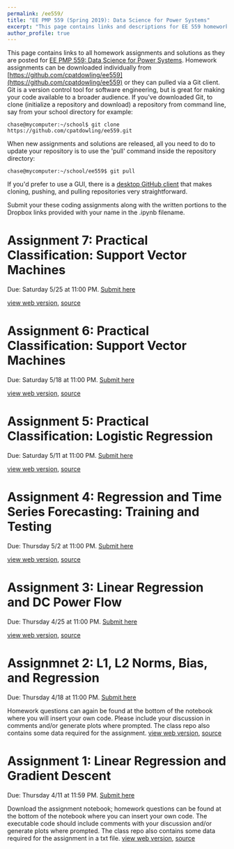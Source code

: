 ```yaml
---
permalink: /ee559/
title: "EE PMP 559 (Spring 2019): Data Science for Power Systems"
excerpt: "This page contains links and descriptions for EE 559 homework assignments"
author_profile: true
---
```


This page contains links to all homework assignments and solutions as they are posted for [EE PMP 559: Data Science for Power Systems](https://zhangbaosen.github.io/teaching/EE559_2019). Homework assignments can be downloaded individually from [https://github.com/cpatdowling/ee559](https://github.com/cpatdowling/ee559) or they can pulled via a Git client. Git is a version control tool for software engineering, but is great for making your code available to a broader audience. If you've downloaded Git, to clone (initialize a repository and download) a repository from command line, say from your school directory for example:

`chase@mycomputer:~/school$ git clone https://github.com/cpatdowling/ee559.git`

When new assignments and solutions are released, all you need to do to update your repository is to use the 'pull' command inside the repository directory:

`chase@mycomputer:~/school/ee559$ git pull`

If you'd prefer to use a GUI, there is a [desktop GitHub client](https://desktop.github.com/) that makes cloning, pushing, and pulling repositories very straightforward.

Submit your these coding assignments along with the written portions to the Dropbox links provided with your name in the .ipynb filename.

Assignment 7: Practical Classification: Support Vector Machines
======

Due: Saturday 5/25 at 11:00 PM. [Submit here](https://zhangbaosen.github.io/teaching/EE559_2019)

[view web version](https://cpatdowling.github.io/notebooks/classification_3), [source](https://github.com/cpatdowling/ee559/blob/master/homework_7.ipynb)

Assignment 6: Practical Classification: Support Vector Machines
======

Due: Saturday 5/18 at 11:00 PM. [Submit here](https://zhangbaosen.github.io/teaching/EE559_2019)

[view web version](https://cpatdowling.github.io/notebooks/classification_2), [source](https://github.com/cpatdowling/ee559/blob/master/homework_6.ipynb)

Assignment 5: Practical Classification: Logistic Regression
======

Due: Saturday 5/11 at 11:00 PM. [Submit here](https://zhangbaosen.github.io/teaching/EE559_2019)

[view web version](https://cpatdowling.github.io/notebooks/classification_1), [source](https://github.com/cpatdowling/ee559/blob/master/homework_5.ipynb)

Assignment 4: Regression and Time Series Forecasting: Training and Testing
======

Due: Thursday 5/2 at 11:00 PM. [Submit here](https://zhangbaosen.github.io/teaching/EE559_2019)

[view web version](https://cpatdowling.github.io/notebooks/regression_4), [source](https://github.com/cpatdowling/ee559/blob/master/homework_4.ipynb)

Assignment 3: Linear Regression and DC Power Flow
======

Due: Thursday 4/25 at 11:00 PM. [Submit here](https://zhangbaosen.github.io/teaching/EE559_2019)

[view web version](https://cpatdowling.github.io/notebooks/regression_3), [source](https://github.com/cpatdowling/ee559/blob/master/homework_3.ipynb)

Assignmnet 2: L1, L2 Norms, Bias, and Regression
======

Due: Thursday 4/18 at 11:00 PM. [Submit here](https://www.dropbox.com/request/Idpbfb0BZ80p3Jne6fYF)

Homework questions can again be found at the bottom of the notebook where you will insert your own code. Please include your discussion in comments and/or generate plots where prompted. The class repo also contains some data required for the assignment. [view web version](https://cpatdowling.github.io/notebooks/regression_2), [source](https://github.com/cpatdowling/ee559/blob/master/homework_2.ipynb)

Assignment 1: Linear Regression and Gradient Descent
======

Due: Thursday 4/11 at 11:59 PM. [Submit here](https://www.dropbox.com/request/7V946S8E9q4PbuNnP1oG)

Download the assignment notebook; homework questions can be found at the bottom of the notebook where you can insert your own code. The executable code should include comments with your discussion and/or generate plots where prompted. The class repo also contains some data required for the assignment in a txt file. [view web version](https://cpatdowling.github.io/notebooks/regression),  [source](https://github.com/cpatdowling/ee559/blob/master/homework_1.ipynb)
